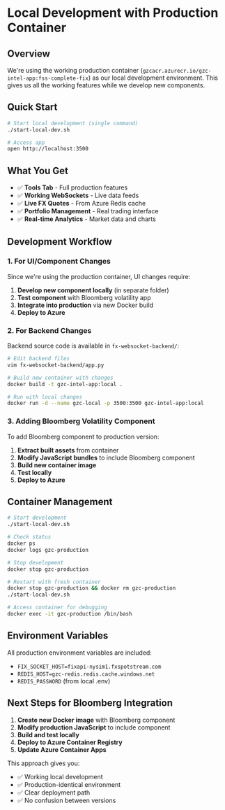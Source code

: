 # Local Development with Production Container

## Overview
We're using the working production container (`gzcacr.azurecr.io/gzc-intel-app:fss-complete-fix`) as our local development environment. This gives us all the working features while we develop new components.

## Quick Start

```bash
# Start local development (single command)
./start-local-dev.sh

# Access app
open http://localhost:3500
```

## What You Get
- ✅ **Tools Tab** - Full production features
- ✅ **Working WebSockets** - Live data feeds
- ✅ **Live FX Quotes** - From Azure Redis cache
- ✅ **Portfolio Management** - Real trading interface
- ✅ **Real-time Analytics** - Market data and charts

## Development Workflow

### 1. For UI/Component Changes
Since we're using the production container, UI changes require:

1. **Develop new component locally** (in separate folder)
2. **Test component** with Bloomberg volatility app
3. **Integrate into production** via new Docker build
4. **Deploy to Azure**

### 2. For Backend Changes
Backend source code is available in `fx-websocket-backend/`:

```bash
# Edit backend files
vim fx-websocket-backend/app.py

# Build new container with changes
docker build -t gzc-intel-app:local .

# Run with local changes
docker run -d --name gzc-local -p 3500:3500 gzc-intel-app:local
```

### 3. Adding Bloomberg Volatility Component

To add Bloomberg component to production version:

1. **Extract built assets** from container
2. **Modify JavaScript bundles** to include Bloomberg component
3. **Build new container image**
4. **Test locally**
5. **Deploy to Azure**

## Container Management

```bash
# Start development
./start-local-dev.sh

# Check status
docker ps
docker logs gzc-production

# Stop development
docker stop gzc-production

# Restart with fresh container
docker stop gzc-production && docker rm gzc-production
./start-local-dev.sh

# Access container for debugging
docker exec -it gzc-production /bin/bash
```

## Environment Variables
All production environment variables are included:
- `FIX_SOCKET_HOST=fixapi-nysim1.fxspotstream.com`
- `REDIS_HOST=gzc-redis.redis.cache.windows.net`
- `REDIS_PASSWORD` (from local .env)

## Next Steps for Bloomberg Integration

1. **Create new Docker image** with Bloomberg component
2. **Modify production JavaScript** to include component
3. **Build and test locally**
4. **Deploy to Azure Container Registry**
5. **Update Azure Container Apps**

This approach gives you:
- ✅ Working local development
- ✅ Production-identical environment  
- ✅ Clear deployment path
- ✅ No confusion between versions